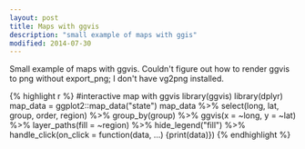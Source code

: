 ```yaml
---
layout: post
title: Maps with ggvis
description: "small example of maps with ggis"
modified: 2014-07-30
---
```



Small example of maps with ggvis.  Couldn't figure out how to render ggvis to png without export_png; I don't have vg2png installed.

{% highlight r %}
#interactive map with ggvis
library(ggvis)
library(dplyr)
map_data = ggplot2::map_data("state")
map_data %>% select(long, lat, group, order, region) %>% 
  group_by(group) %>% 
  ggvis(x = ~long, y = ~lat) %>% 
  layer_paths(fill = ~region) %>%
  hide_legend("fill") %>% 
  handle_click(on_click = function(data, ...) {print(data)}) 
{% endhighlight %}
